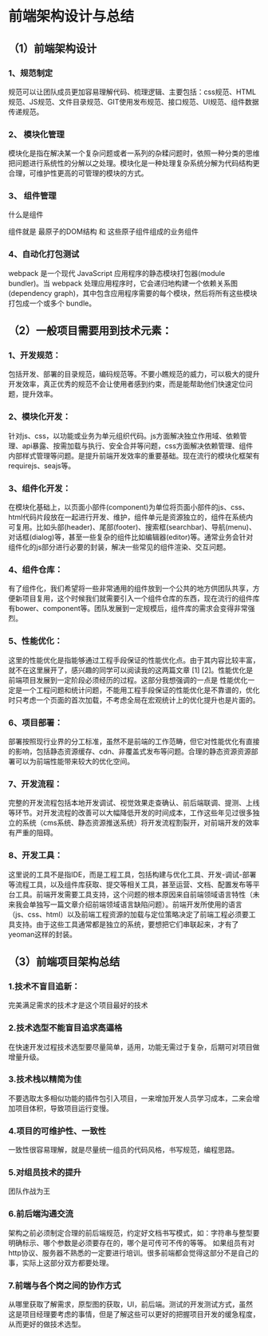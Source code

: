 # 前端架构设计与总结

## （1）前端架构设计
### 1、规范制定
规范可以让团队成员更加容易理解代码、梳理逻辑、主要包括：css规范、HTML规范、JS规范、文件目录规范、GIT使用发布规范、接口规范、UI规范、组件数据传递规范。

### 2、 模块化管理
模块化是指在解决某一个复杂问题或者一系列的杂糅问题时，依照一种分类的思维把问题进行系统性的分解以之处理。模块化是一种处理复杂系统分解为代码结构更合理，可维护性更高的可管理的模块的方式。

### 3、 组件管理
什么是组件

组件就是 最原子的DOM结构 和 这些原子组件组成的业务组件

### 4、自动化打包测试
webpack 是一个现代 JavaScript 应用程序的静态模块打包器(module bundler)。当 webpack 处理应用程序时，它会递归地构建一个依赖关系图(dependency graph)，其中包含应用程序需要的每个模块，然后将所有这些模块打包成一个或多个 bundle。

## （2）一般项目需要用到技术元素：
### 1、开发规范：
包括开发、部署的目录规范，编码规范等。不要小瞧规范的威力，可以极大的提升开发效率，真正优秀的规范不会让使用者感到约束，而是能帮助他们快速定位问题，提升效率。

### 2、模块化开发：
针对js、css，以功能或业务为单元组织代码。js方面解决独立作用域、依赖管理、api暴露、按需加载与执行、安全合并等问题，css方面解决依赖管理、组件内部样式管理等问题。是提升前端开发效率的重要基础。现在流行的模块化框架有requirejs、seajs等。

### 3、组件化开发：
在模块化基础上，以页面小部件(component)为单位将页面小部件的js、css、html代码片段放在一起进行开发、维护，组件单元是资源独立的，组件在系统内可复用。比如头部(header)、尾部(footer)、搜索框(searchbar)、导航(menu)、对话框(dialog)等，甚至一些复杂的组件比如编辑器(editor)等。通常业务会针对组件化的js部分进行必要的封装，解决一些常见的组件渲染、交互问题。

### 4、组件仓库：
有了组件化，我们希望将一些非常通用的组件放到一个公共的地方供团队共享，方便新项目复用，这个时候我们就需要引入一个组件仓库的东西，现在流行的组件库有bower、component等。团队发展到一定规模后，组件库的需求会变得非常强烈。

### 5、性能优化：
这里的性能优化是指能够通过工程手段保证的性能优化点。由于其内容比较丰富，就不在这里展开了，感兴趣的同学可以阅读我的这两篇文章 [1] [2]。性能优化是前端项目发展到一定阶段必须经历的过程。这部分我想强调的一点是 性能优化一定是一个工程问题和统计问题，不能用工程手段保证的性能优化是不靠谱的，优化时只考虑一个页面的首次加载，不考虑全局在宏观统计上的优化提升也是片面的。

### 6、项目部署：
部署按照现行业界的分工标准，虽然不是前端的工作范畴，但它对性能优化有直接的影响，包括静态资源缓存、cdn、非覆盖式发布等问题。合理的静态资源资源部署可以为前端性能带来较大的优化空间。

### 7、开发流程：
完整的开发流程包括本地开发调试、视觉效果走查确认、前后端联调、提测、上线等环节。对开发流程的改善可以大幅降低开发的时间成本，工作这些年见过很多独立的系统（cms系统、静态资源推送系统）将开发流程割裂开，对前端开发的效率有严重的阻碍。

### 8、开发工具：
这里说的工具不是指IDE，而是工程工具，包括构建与优化工具、开发-调试-部署等流程工具，以及组件库获取、提交等相关工具，甚至运营、文档、配置发布等平台工具。前端开发需要工具支持，这个问题的根本原因来自前端领域语言特性（未来我会单独写一篇文章介绍前端领域语言缺陷问题）。前端开发所使用的语言（js、css、html）以及前端工程资源的加载与定位策略决定了前端工程必须要工具支持。由于这些工具通常都是独立的系统，要想把它们串联起来，才有了yeoman这样的封装。

## （3）前端项目架构总结
### 1.技术不盲目追新：
完美满足需求的技术才是这个项目最好的技术

### 2.技术选型不能盲目追求高逼格
在快速开发过程技术选型要尽量简单，适用，功能无需过于复杂，后期可对项目做增量升级。

### 3.技术栈以精简为佳
不要选取太多相似功能的插件包引入项目，一来增加开发人员学习成本，二来会增加项目体积，导致项目运行变慢。

### 4.项目的可维护性、一致性
一致性很容易理解，就是尽量统一组员的代码风格，书写规范，编程思路。

### 5.对组员技术的提升
团队作战为王

### 6.前后端沟通交流
架构之前必须制定合理的前后端规范，约定好文档书写模式，如：字符串与整型要明确标示、哪个参数是必须要存在的，哪个是可传可不传的等等。
如果组员有对http协议、服务器不熟悉的一定要进行培训。很多前端都会觉得这部分不是自己的事，实际上这部分双方都要处理。

### 7.前端与各个岗之间的协作方式
从哪里获取了解需求，原型图的获取，UI，前后端。测试的开发测试方式，虽然这是项目经理要考虑的事情，但是了解这些可以更好的把握项目开发的缓急程度，从而更好的做技术选型。
